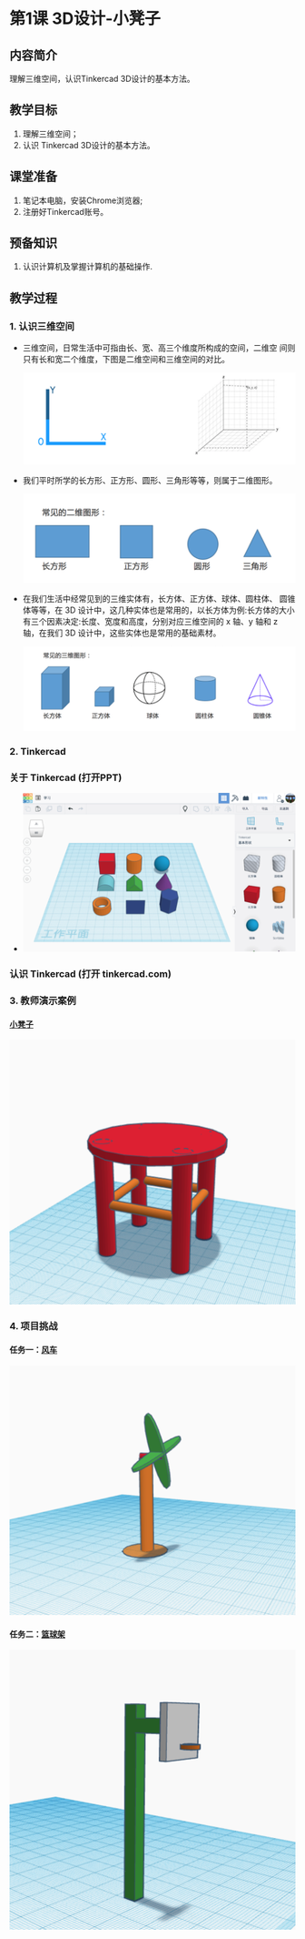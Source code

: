 <!-- # 机器人编程提高班 -->
<link rel="stylesheet" type="text/css" href="./style.css" />

# 第1课 3D设计-小凳子

## 内容简介

理解三维空间，认识Tinkercad 3D设计的基本方法。

## 教学目标

1. 理解三维空间；
1. 认识 Tinkercad 3D设计的基本方法。

## 课堂准备

1. 笔记本电脑，安装Chrome浏览器;
1. 注册好Tinkercad账号。

## 预备知识

1. 认识计算机及掌握计算机的基础操作.

## 教学过程

### 1. 认识三维空间

- 三维空间，日常生活中可指由长、宽、高三个维度所构成的空间，二维空 间则只有长和宽二个维度，下图是二维空间和三维空间的对比。

  <img src="./images/B01-00-A.png" class="width600" />

- 我们平时所学的长方形、正方形、圆形、三角形等等，则属于二维图形。

  <img src="./images/B01-00-B.png" class="width600" />

- 在我们生活中经常见到的三维实体有，长方体、正方体、球体、圆柱体、 圆锥体等等，在 3D 设计中，这几种实体也是常用的，以长方体为例:长方体的大小有三个因素决定:长度、宽度和高度，分别对应三维空间的 x 轴、y 轴和 z 轴，在我们 3D 设计中，这些实体也是常用的基础素材。

  <img src="./images/B01-00-C.png" class="width600" />

### 2. Tinkercad

### 关于 Tinkercad (打开PPT)

- <img src="./images/B01-00-D.png" class="width600" />

### 认识 Tinkercad (打开 tinkercad.com)

### 3. 教师演示案例

#### [小凳子](https://www.tinkercad.com/things/dGzA6szjvp7)

<img src="./images/B01-01.png" class="width600" />
  
### 4. 项目挑战

#### 任务一：[风车](https://www.tinkercad.com/things/b8HYf2ai6kk)

<img src="./images/B01-02.png" class="width600" />

#### 任务二：[篮球架](https://www.tinkercad.com/things/iItD9I8nyZx)

<img src="./images/B01-03.png" class="width600" />
